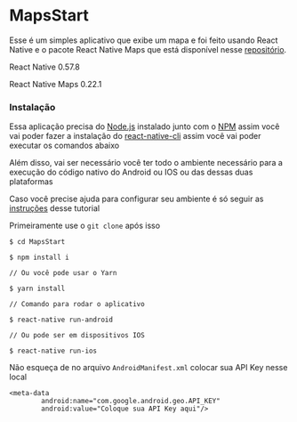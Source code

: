 # MapsStart

Esse é um simples aplicativo que exibe um mapa e foi feito usando React Native e o pacote React Native Maps que está disponível nesse [repositório](https://github.com/react-community/react-native-maps).

 React Native 0.57.8
 
 React Native Maps 0.22.1

### Instalação

Essa aplicação precisa do [Node.js](https://nodejs.org/) instalado junto com o [NPM](https://www.npmjs.com/get-npm) assim você vai poder fazer a instalação do [react-native-cli](https://www.npmjs.com/package/react-native-cli) assim você vai poder executar os comandos abaixo

Além disso, vai ser necessário você ter todo o ambiente necessário para a execução do código nativo do Android ou IOS ou das dessas duas plataformas

Caso você precise ajuda para configurar seu ambiente é só seguir as [instruções](https://rocketseat.com.br/assets/files/ambiente-de-desenvolvimento-rn.pdf) desse tutorial

Primeiramente use o ``git clone`` após isso

```
$ cd MapsStart

$ npm install i 

// Ou você pode usar o Yarn

$ yarn install

// Comando para rodar o aplicativo

$ react-native run-android

// Ou pode ser em dispositivos IOS

$ react-native run-ios
```

Não esqueça de no arquivo ``AndroidManifest.xml`` colocar sua API Key nesse local

```
<meta-data 
        android:name="com.google.android.geo.API_KEY"
        android:value="Coloque sua API Key aqui"/>
```



